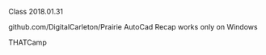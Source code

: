 Class 2018.01.31

github.com/DigitalCarleton/Prairie 
AutoCad
Recap works only on Windows


THATCamp
